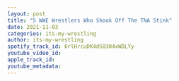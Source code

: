 ```yaml
---
layout: post
title: "5 WWE Wrestlers Who Shook Off The TNA Stink"
date: 2021-11-03
categories: its-my-wrestling
author: its-my-wrestling
spotify_track_id: 6rlHrcuDK4dS8304xWDLYy
youtube_video_id: 
apple_track_id: 
youtube_metadata: 
---
```

